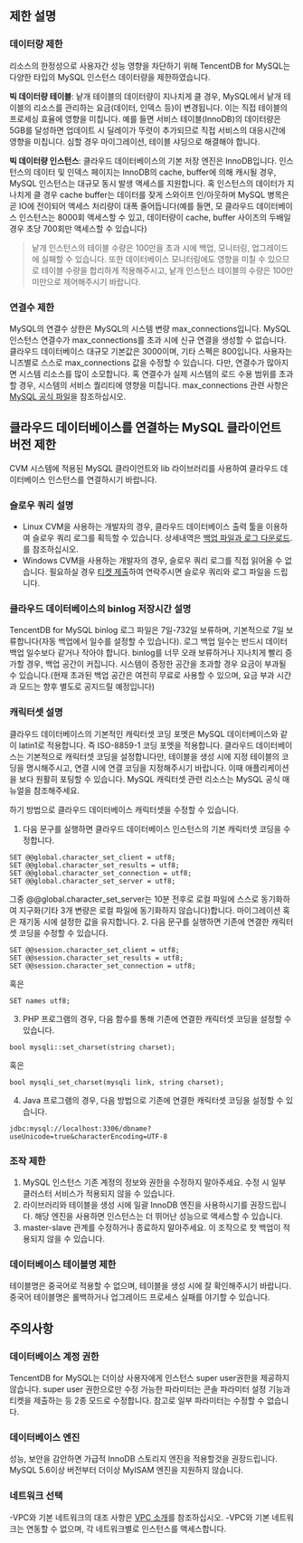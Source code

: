 ## 제한 설명

### 데이터량 제한
리소스의 한정성으로 사용자간 성능 영향을 차단하기 위해 TencentDB for MySQL는 다양한 타입의 MySQL 인스턴스 데이터량을 제한하였습니다.

**빅 데이터량 테이블**: 낱개 테이블의 데이터량이 지나치게 클 경우, MySQL에서 낱개 테이블의 리소스를 관리하는 요금(데이터, 인덱스 등)이 변경됩니다. 이는 직접 테이블의 프로세싱 효율에 영향을 미칩니다. 예를 들면 서비스 테이블(InnoDB)의 데이터량은 5GB를 달성하면 업데이트 시 딜레이가 뚜렷이 추가되므로 직접 서비스의 대응시간에 영향을 미칩니다. 심할 경우 마이그레이션, 테이블 샤딩으로 해결해야 합니다.

**빅 데이터량 인스턴스**: 클라우드 데이터베이스의 기본 저장 엔진은 InnoDB입니다. 인스턴스의 데이터 및 인덱스 페이지는 InnoDB의 cache, buffer에 의해 캐시될 경우, MySQL 인스턴스는 대규모 동시 발생 액세스를 지원합니다. 혹 인스턴스의 데이터가 지나치게 클 경우  cache buffer는 데이터를 잦게 스와이프 인/아웃하며 MySQL 병목은 곧 IO에 전이되어 액세스 처리량이 대폭 줄어듭니다(예를 들면, 모 클라우드 데이터베이스 인스턴스는 8000회 액세스할 수 있고, 데이터량이 cache, buffer 사이즈의 두배일 경우 초당 700회만 액세스할 수 있습니다)

>낱개 인스턴스의 테이블 수량은 100만을 초과 시에 백업, 모니터링, 업그레이드에 실패할 수 있습니다. 또한 데이터베이스 모니터링에도 영향을 미칠 수 있으므로 테이블 수량을 합리하게 적용해주시고, 낱개 인스턴스 테이블의 수량은 100만 미만으로 제어해주시기 바랍니다.

### 연결수 제한
MySQL의 연결수 상한은 MySQL의 시스템 변량 max_connections입니다. MySQL 인스턴스 연결수가 max_connections를 초과 시에 신규 연결을 생성할 수 없습니다.
클라우드 데이터베이스 대규모 기본값은 3000이며, 기타 스펙은 800입니다. 사용자는 니즈별로 스스로 max_connections 값을 수정할 수 있습니다. 다만, 연결수가 많아지면 시스템 리소스를 많이 소모합니다. 혹 연결수가 실제 시스템의 로드 수용 범위를 초과할 경우, 시스템의 서비스 퀄리티에 영향을 미칩니다. 
max_connections 관련 사항은 [MySQL 공식 파일](https://dev.mysql.com/doc/)을 참조하십시오.

## 클라우드 데이터베이스를 연결하는 MySQL 클라이언트 버전 제한
CVM 시스템에 적용된 MySQL 클라이언트와 lib 라이브러리를 사용하여 클라우드 데이터베이스 인스턴스를 연결하시기 바랍니다.

### 슬로우 쿼리 설명
- Linux CVM을 사용하는 개발자의 경우, 클라우드 데이터베이스 출력 툴을 이용하여 슬로우 쿼리 로그를 획득할 수 있습니다. 상세내역은 [백업 파일과 로그 다운로드](https://intl.cloud.tencent.com/document/product/236/7274).를 참조하십시오.
- Windows CVM을 사용하는 개발자의 경우, 슬로우 쿼리 로그를 직접 읽어올 수 없습니다. 필요하실 경우 [티켓 제출](https://console.cloud.tencent.com/workorder/category)하여 연락주시면 슬로우 쿼리와 로그 파일을 드립니다.

### 클라우드 데이터베이스의 binlog 저장시간 설명
TencentDB for MySQL binlog 로그 파일은 7일-732일 보류하며, 기본적으로 7일 보류합니다(자동 백업에서 일수를 설정할 수 있습니다). 로그 백업 일수는 반드시 데이터 백업 일수보다 같거나 작아야 합니다. 
binlog를 너무 오래 보류하거나 지나치게 빨리 증가할 경우, 백업 공간이 커집니다. 시스템이 증정한 공간을 초과할 경우 요금이 부과될 수 있습니다.(현재 초과된 백업 공간은 여전히 무료로 사용할 수 있으며, 요금 부과 시간과 모드는 향후 별도로 공지드릴 예정입니다)


### 캐릭터셋 설명

클라우드 데이터베이스의 기본적인 캐릭터셋 코딩 포멧은  MySQL 데이터베이스와 같이 latin1로 적용합니다. 즉 ISO-8859-1 코딩 포멧을 적용합니다.
클라우드 데이터베이스는 기본적으로 캐릭터셋 코딩을 설정합니다만, 테이블을 생성 시에 지정 테이블의 코딩을 명시해주시고, 연결 시에 연결 코딩을 지정해주시기 바랍니다. 이때 애플리케이션을 보다 원활히 포팅할 수 있습니다.
MySQL 캐릭터셋 관련 리소스는 MySQL 공식 매뉴얼을 참조해주세요.

하기 방법으로 클라우드 데이터베이스 캐릭터셋을 수정할 수 있습니다. 
1. 다음 문구를 실행하면 클라우드 데이터베이스 인스턴스의 기본 캐릭터셋 코딩을 수정합니다. 
```
SET @@global.character_set_client = utf8;
SET @@global.character_set_results = utf8;
SET @@global.character_set_connection = utf8;
SET @@global.character_set_server = utf8;
```
그중 @@global.character_set_server는 10분 전후로 로컬 파일에 스스로 동기화하여 지구화(기타 3개 변량은 로컬 파일에 동기화하지 않습니다)합니다. 마이그레이션 혹은 재기동 시에 설정한 값을 유지합니다. 
2. 다음 문구를 실행하면 기존에 연결한 캐릭터셋 코딩을 수정할 수 있습니다.
```
SET @@session.character_set_client = utf8;
SET @@session.character_set_results = utf8;
SET @@session.character_set_connection = utf8;
```
혹은
```
SET names utf8;
```
3. PHP 프로그램의 경우, 다음 함수를 통해 기존에 연결한 캐릭터셋 코딩을 설정할 수 있습니다.
```
bool mysqli::set_charset(string charset);
```
혹은
```
bool mysqli_set_charset(mysqli link, string charset);
```
4. Java 프로그램의 경우, 다음 방법으로 기존에 연결한 캐릭터셋 코딩을 설정할 수 있습니다.
```
jdbc:mysql://localhost:3306/dbname?useUnicode=true&characterEncoding=UTF-8
```

### 조작 제한
1. MySQL 인스턴스 기존 계정의 정보와 권한을 수정하지 말아주세요. 수정 시 일부 클러스터 서비스가 적용되지 않을 수 있습니다.
2. 라이브러리와 테이블을 생성 시에 일괄 InnoDB 엔진을 사용하시기를 권장드립니다. 해당 엔진을 사용하면 인스턴스는 더 뛰어난 성능으로 액세스할 수 있습니다. 
3. master-slave 관계를 수정하거나 종료하지 말아주세요. 이 조작으로 핫 백업이 적용되지 않을 수 있습니다. 

### 데이터베이스 테이블명 제한
테이블명은 중국어로 적용할 수 없으며, 테이블을 생성 시에 잘 확인해주시기 바랍니다. 중국어 테이블명은 롤백하거나 업그레이드 프로세스 실패를 야기할 수 있습니다.

## 주의사항
### 데이터베이스 계정 권한
TencentDB for MySQL는 더이상 사용자에게 인스턴스 super user권한을 제공하지 않습니다. super user 권한으로만 수정 가능한 파라미터는 콘솔 파라미터 설정 기능과 티켓을 제출하는 등 2종 모드로 수정합니다. 참고로 일부 파라미터는 수정할 수 없습니다. 

### 데이터베이스 엔진
성능, 보안을 감안하면 가급적 InnoDB 스토리지 엔진을 적용할것을 권장드립니다. MySQL 5.6이상 버전부터 더이상 MyISAM 엔진을 지원하지 않습니다.

### 네트워크 선택
-VPC와 기본 네트워크의 대조 사항은 [VPC 소개](/doc/product/215#2.-.E7.A7.81.E6.9C.89.E7.BD.91.E7.BB.9C.E4.B8.8E.E5.9F.BA.E7.A1.80.E7.BD.91.E7.BB.9C)를 참조하십시오.
-VPC와 기본 네트워크는 연동할 수 없으며, 각 네트워크별로 인스턴스를 액세스합니다.
